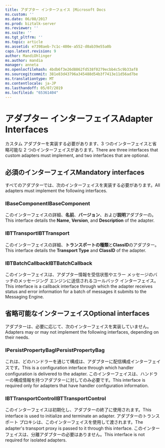 ```yaml
---
title: アダプター インターフェイス |Microsoft Docs
ms.custom: ''
ms.date: 06/08/2017
ms.prod: biztalk-server
ms.reviewer: ''
ms.suite: ''
ms.tgt_pltfrm: ''
ms.topic: article
ms.assetid: e7398aeb-7c1c-400e-a552-d0ab39e55a0b
caps.latest.revision: 9
author: MandiOhlinger
ms.author: mandia
manager: anneta
ms.openlocfilehash: 4bdb6f3e26d8862fd538f0279ecbb4c5c9b33af8
ms.sourcegitcommit: 381e83d43796a345488d54b3f7413e11d56ad7be
ms.translationtype: MT
ms.contentlocale: ja-JP
ms.lasthandoff: 05/07/2019
ms.locfileid: "65361404"
---
```

# <a name="adapter-interfaces"></a><span data-ttu-id="8f0d9-102">アダプター インターフェイス</span><span class="sxs-lookup"><span data-stu-id="8f0d9-102">Adapter Interfaces</span></span>
<span data-ttu-id="8f0d9-103">カスタム アダプターを実装する必要があります、3 つのインターフェイスと省略可能な 2 つのインターフェイスがあります。</span><span class="sxs-lookup"><span data-stu-id="8f0d9-103">There are three interfaces that custom adapters must implement, and two interfaces that are optional.</span></span>  
  
## <a name="mandatory-interfaces"></a><span data-ttu-id="8f0d9-104">必須のインターフェイス</span><span class="sxs-lookup"><span data-stu-id="8f0d9-104">Mandatory interfaces</span></span>  
 <span data-ttu-id="8f0d9-105">すべてのアダプターでは、次のインターフェイスを実装する必要があります。</span><span class="sxs-lookup"><span data-stu-id="8f0d9-105">All adapters must implement the following interfaces.</span></span>  
  
### <a name="ibasecomponent"></a><span data-ttu-id="8f0d9-106">IBaseComponent</span><span class="sxs-lookup"><span data-stu-id="8f0d9-106">IBaseComponent</span></span>  
 <span data-ttu-id="8f0d9-107">このインターフェイスの詳細、**名前**、**バージョン**、および**説明**アダプターの。</span><span class="sxs-lookup"><span data-stu-id="8f0d9-107">This interface details the **Name**, **Version**, and **Description** of the adapter.</span></span>  
  
### <a name="ibttransport"></a><span data-ttu-id="8f0d9-108">IBTTransport</span><span class="sxs-lookup"><span data-stu-id="8f0d9-108">IBTTransport</span></span>  
 <span data-ttu-id="8f0d9-109">このインターフェイスの詳細、**トランスポートの種類**と**ClassID**のアダプター。</span><span class="sxs-lookup"><span data-stu-id="8f0d9-109">This interface details the **Transport Type** and **ClassID** of the adapter.</span></span>  
  
### <a name="ibtbatchcallback"></a><span data-ttu-id="8f0d9-110">IBTBatchCallback</span><span class="sxs-lookup"><span data-stu-id="8f0d9-110">IBTBatchCallback</span></span>  
 <span data-ttu-id="8f0d9-111">このインターフェイスは、アダプター情報を受信状態やエラー メッセージのバッチのメッセージング エンジンに送信されるコールバック インターフェイス。</span><span class="sxs-lookup"><span data-stu-id="8f0d9-111">This interface is a callback interface through which the adapter receives status and error information for a batch of messages it submits to the Messaging Engine.</span></span>  
  
## <a name="optional-interfaces"></a><span data-ttu-id="8f0d9-112">省略可能なインターフェイス</span><span class="sxs-lookup"><span data-stu-id="8f0d9-112">Optional interfaces</span></span>  
 <span data-ttu-id="8f0d9-113">アダプターは、必要に応じて、次のインターフェイスを実装していません。</span><span class="sxs-lookup"><span data-stu-id="8f0d9-113">Adapters may or may not implement the following interfaces, depending on their needs.</span></span>  
  
### <a name="ipersistpropertybag"></a><span data-ttu-id="8f0d9-114">IPersistPropertyBag</span><span class="sxs-lookup"><span data-stu-id="8f0d9-114">IPersistPropertyBag</span></span>  
 <span data-ttu-id="8f0d9-115">これは、どのハンドラーを通じて構成は、アダプターに配信構成インターフェイスです。</span><span class="sxs-lookup"><span data-stu-id="8f0d9-115">This is a configuration interface through which handler configuration is delivered to the adapter.</span></span> <span data-ttu-id="8f0d9-116">このインターフェイスは、ハンドラーの構成情報を持つアダプターに対してのみ必要です。</span><span class="sxs-lookup"><span data-stu-id="8f0d9-116">This interface is required only for adapters that have handler configuration information.</span></span>  
  
### <a name="ibttransportcontrol"></a><span data-ttu-id="8f0d9-117">IBTTransportControl</span><span class="sxs-lookup"><span data-stu-id="8f0d9-117">IBTTransportControl</span></span>  
 <span data-ttu-id="8f0d9-118">このインターフェイスは初期化し、アダプターの終了に使用されます。</span><span class="sxs-lookup"><span data-stu-id="8f0d9-118">This interface is used to initialize and terminate an adapter.</span></span> <span data-ttu-id="8f0d9-119">アダプターのトランスポート プロキシは、このインターフェイスを使用して渡されます。</span><span class="sxs-lookup"><span data-stu-id="8f0d9-119">The adapter's transport proxy is passed to it through this interface.</span></span> <span data-ttu-id="8f0d9-120">このインターフェイスは、分離アダプターの必要はありません。</span><span class="sxs-lookup"><span data-stu-id="8f0d9-120">This interface is not required for isolated adapters.</span></span>